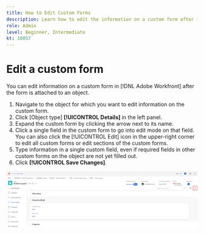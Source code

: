 ```yaml
---
title: How to Edit Custom Forms
description: Learn how to edit the information on a custom form after it's attaching to an object in [!DNL Adobe Workfront].
role: Admin
level: Beginner, Intermediate
kt: 10057
---
```

# Edit a custom form

<!---
21.4 updates have been made here
--->

You can edit information on a custom form in [!DNL Adobe Workfront] after the form is attached to an object. 

1. Navigate to the object for which you want to edit information on the custom form. 
1. Click [Object type] **[!UICONTROL Details]** in the left panel. 
1. Expand the custom form by clicking the arrow next to its name. 
1. Click a single field in the custom form to go into edit mode on that field. You can also click the [!UICONTROL Edit] icon in the upper-right corner to edit all custom forms or edit sections of the custom forms. 
1. Type information in a single custom field, even if required fields in other custom forms on the object are not yet filled out. 
1. Click **[!UICONTROL Save Changes]**.

![Task Details window showing a custom form being edited](assets/custom-forms-edit-a-custom-form.jpg)

